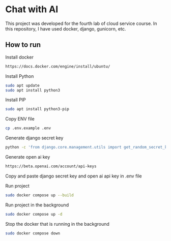 # Chat with AI 
This project was developed for the fourth lab of cloud service course. In this repository, I have used docker, django, gunicorn, etc.

## How to run

Install docker
```bash
https://docs.docker.com/engine/install/ubuntu/
```

Install Python
```bash
sudo apt update
sudo apt install python3
```

Install PIP
```bash
sudo apt install python3-pip
```

Copy ENV file
```bash
cp .env.example .env
```

Generate django secret key
```bash
python -c 'from django.core.management.utils import get_random_secret_key; print(get_random_secret_key())'
```

Generate open ai key
```bash
https://beta.openai.com/account/api-keys
```

Copy and paste django secret key and open ai api key in .env file

Run project
```bash
sudo docker compose up --build
```

Run project in the background
```bash
sudo docker compose up -d
```

Stop the docker that is running in the background
```bash
sudo docker compose down
```
